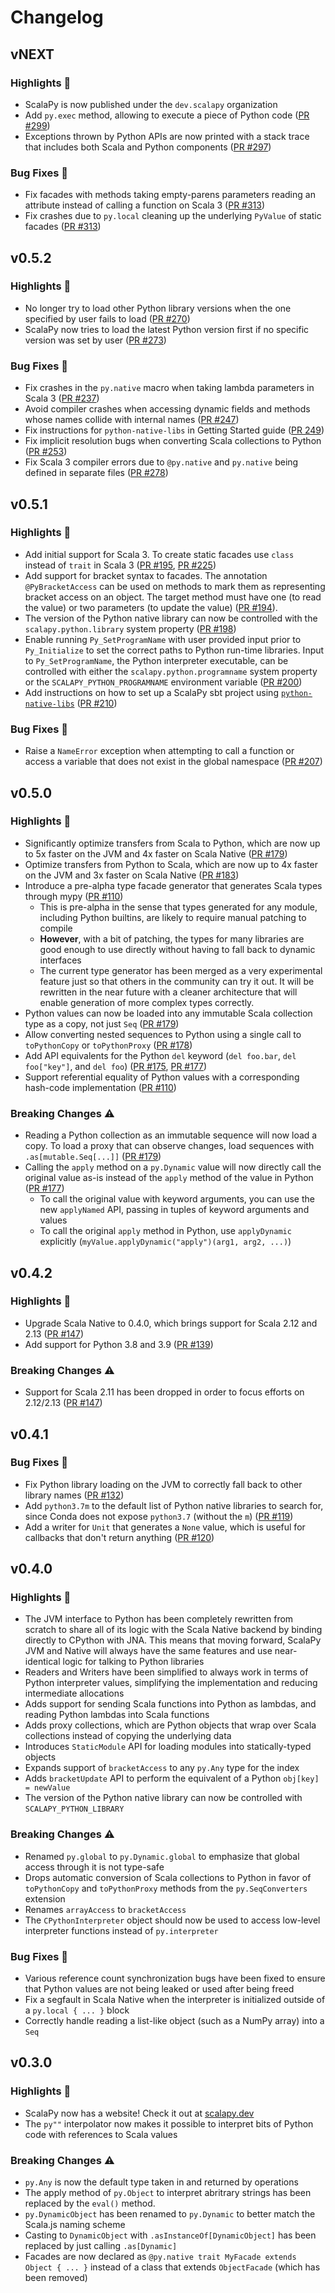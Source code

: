 # Changelog
## vNEXT
### Highlights :tada:
+ ScalaPy is now published under the `dev.scalapy` organization
+ Add `py.exec` method, allowing to execute a piece of Python code ([PR #299](https://github.com/scalapy/scalapy/pull/299))
+ Exceptions thrown by Python APIs are now printed with a stack trace that includes both Scala and Python components ([PR #297](https://github.com/scalapy/scalapy/pull/297))

### Bug Fixes :bug:
+ Fix facades with methods taking empty-parens parameters reading an attribute instead of calling a function on Scala 3 ([PR #313](https://github.com/scalapy/scalapy/pull/313))
+ Fix crashes due to `py.local` cleaning up the underlying `PyValue` of static facades ([PR #313](https://github.com/scalapy/scalapy/pull/313))

## v0.5.2
### Highlights :tada:
+ No longer try to load other Python library versions when the one specified by user fails to load ([PR #270](https://github.com/shadaj/scalapy/pull/270))
+ ScalaPy now tries to load the latest Python version first if no specific version was set by user ([PR #273](https://github.com/shadaj/scalapy/pull/273))

### Bug Fixes :bug:
+ Fix crashes in the `py.native` macro when taking lambda parameters in Scala 3 ([PR #237](https://github.com/shadaj/scalapy/pull/237))
+ Avoid compiler crashes when accessing dynamic fields and methods whose names collide with internal names ([PR #247](https://github.com/shadaj/scalapy/pull/247))
+ Fix instructions for `python-native-libs` in Getting Started guide ([PR 249](https://github.com/shadaj/scalapy/pull/249))
+ Fix implicit resolution bugs when converting Scala collections to Python ([PR #253](https://github.com/shadaj/scalapy/pull/253))
+ Fix Scala 3 compiler errors due to `@py.native` and `py.native` being defined in separate files ([PR #278](https://github.com/shadaj/scalapy/pull/278))

## v0.5.1
### Highlights :tada:
+ Add initial support for Scala 3. To create static facades use `class` instead of `trait` in Scala 3 ([PR #195](https://github.com/shadaj/scalapy/pull/195), [PR #225](https://github.com/shadaj/scalapy/pull/225))
+ Add support for bracket syntax to facades. The annotation `@PyBracketAccess` can be used on methods to mark them as representing bracket access on an object. The target method must have one (to read the value) or two parameters (to update the value) ([PR #194](https://github.com/shadaj/scalapy/pull/194)).
+ The version of the Python native library can now be controlled with the `scalapy.python.library` system property ([PR #198](https://github.com/shadaj/scalapy/pull/198))
+ Enable running `Py_SetProgramName` with user provided input prior to `Py_Initialize` to set the correct paths to Python run-time libraries. Input to `Py_SetProgramName`, the Python interpreter executable, can be controlled with either the `scalapy.python.programname` system property or the `SCALAPY_PYTHON_PROGRAMNAME` environment variable ([PR #200](https://github.com/shadaj/scalapy/pull/200))
+ Add instructions on how to set up a ScalaPy sbt project using [`python-native-libs`](https://github.com/kiendang/python-native-libs) ([PR #210](https://github.com/shadaj/scalapy/pull/210))

### Bug Fixes :bug:
+ Raise a `NameError` exception when attempting to call a function or access a variable that does not exist in the global namespace ([PR #207](https://github.com/shadaj/scalapy/pull/207))

## v0.5.0
### Highlights :tada:
+ Significantly optimize transfers from Scala to Python, which are now up to 5x faster on the JVM and 4x faster on Scala Native ([PR #179](https://github.com/shadaj/scalapy/pull/179))
+ Optimize transfers from Python to Scala, which are now up to 4x faster on the JVM and 3x faster on Scala Native ([PR #183](https://github.com/shadaj/scalapy/pull/183))
+ Introduce a pre-alpha type facade generator that generates Scala types through mypy ([PR #110](https://github.com/shadaj/scalapy/pull/110))
  + This is pre-alpha in the sense that types generated for any module, including Python builtins, are likely to require manual patching to compile
  + **However**, with a bit of patching, the types for many libraries are good enough to use directly without having to fall back to dynamic interfaces
  + The current type generator has been merged as a very experimental feature just so that others in the community can try it out. It will be rewritten in the near future with a cleaner architecture that will enable generation of more complex types correctly.
+ Python values can now be loaded into any immutable Scala collection type as a copy, not just `Seq` ([PR #179](https://github.com/shadaj/scalapy/pull/179))
+ Allow converting nested sequences to Python using a single call to `toPythonCopy` or `toPythonProxy` ([PR #178](https://github.com/shadaj/scalapy/pull/178))
+ Add API equivalents for the Python `del` keyword (`del foo.bar`, `del foo["key"]`, and `del foo`) ([PR #175](https://github.com/shadaj/scalapy/pull/175), [PR #177](https://github.com/shadaj/scalapy/pull/177))
+ Support referential equality of Python values with a corresponding hash-code implementation ([PR #110](https://github.com/shadaj/scalapy/pull/110))

### Breaking Changes :warning:
+ Reading a Python collection as an immutable sequence will now load a copy. To load a proxy that can observe changes, load sequences with `.as[mutable.Seq[...]]` ([PR #179](https://github.com/shadaj/scalapy/pull/179))
+ Calling the `apply` method on a `py.Dynamic` value will now directly call the original value as-is instead of the `apply` method of the value in Python ([PR #177](https://github.com/shadaj/scalapy/pull/177))
  + To call the original value with keyword arguments, you can use the new `applyNamed` API, passing in tuples of keyword arguments and values
  + To call the original `apply` method in Python, use `applyDynamic` explicitly (`myValue.applyDynamic("apply")(arg1, arg2, ...)`)

## v0.4.2
### Highlights :tada:
+ Upgrade Scala Native to 0.4.0, which brings support for Scala 2.12 and 2.13 ([PR #147](https://github.com/shadaj/scalapy/pull/147))
+ Add support for Python 3.8 and 3.9 ([PR #139](https://github.com/shadaj/scalapy/pull/139))

### Breaking Changes :warning:
+ Support for Scala 2.11 has been dropped in order to focus efforts on 2.12/2.13 ([PR #147](https://github.com/shadaj/scalapy/pull/147))

## v0.4.1
### Bug Fixes :bug:
+ Fix Python library loading on the JVM to correctly fall back to other library names ([PR #132](https://github.com/shadaj/scalapy/pull/132))
+ Add `python3.7m` to the default list of Python native libraries to search for, since Conda does not expose `python3.7` (without the `m`) ([PR #119](https://github.com/shadaj/scalapy/pull/119))
+ Add a writer for `Unit` that generates a `None` value, which is useful for callbacks that don't return anything ([PR #120](https://github.com/shadaj/scalapy/pull/120))

## v0.4.0
### Highlights :tada:
+ The JVM interface to Python has been completely rewritten from scratch to share all of its logic with the Scala Native backend by binding directly to CPython with JNA. This means that moving forward, ScalaPy JVM and Native will always have the same features and use near-identical logic for talking to Python libraries
+ Readers and Writers have been simplified to always work in terms of Python interpreter values, simplifying the implementation and reducing intermediate allocations
+ Adds support for sending Scala functions into Python as lambdas, and reading Python lambdas into Scala functions
+ Adds proxy collections, which are Python objects that wrap over Scala collections instead of copying the underlying data
+ Introduces `StaticModule` API for loading modules into statically-typed objects
+ Expands support of `bracketAccess` to any `py.Any` type for the index
+ Adds `bracketUpdate` API to perform the equivalent of a Python `obj[key] = newValue`
+ The version of the Python native library can now be controlled with `SCALAPY_PYTHON_LIBRARY`

### Breaking Changes :warning:
+ Renamed `py.global` to `py.Dynamic.global` to emphasize that global access through it is not type-safe
+ Drops automatic conversion of Scala collections to Python in favor of `toPythonCopy` and `toPythonProxy` methods from the `py.SeqConverters` extension
+ Renames `arrayAccess` to `bracketAccess`
+ The `CPythonInterpreter` object should now be used to access low-level interpreter functions instead of `py.interpreter`

### Bug Fixes :bug:
+ Various reference count synchronization bugs have been fixed to ensure that Python values are not being leaked or used after being freed
+ Fix a segfault in Scala Native when the interpreter is initialized outside of a `py.local { ... }` block
+ Correctly handle reading a list-like object (such as a NumPy array) into a `Seq`

## v0.3.0
### Highlights :tada:
+ ScalaPy now has a website! Check it out at [scalapy.dev](https://scalapy.dev)
+ The `py""` interpolator now makes it possible to interpret bits of Python code with references to Scala values

### Breaking Changes :warning:
+ `py.Any` is now the default type taken in and returned by operations
+ The apply method of `py.Object` to interpret abritrary strings has been replaced by the `eval()` method.
+ `py.DynamicObject` has been renamed to `py.Dynamic` to better match the Scala.js naming scheme
+ Casting to `DynamicObject` with `.asInstanceOf[DynamicObject]` has been replaced by just calling `.as[Dynamic]`
+ Facades are now declared as `@py.native trait MyFacade extends Object { ... }` instead of a class that extends `ObjectFacade` (which has been removed)
